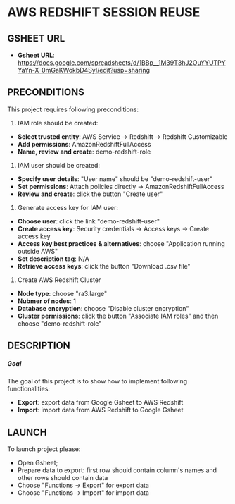 AWS REDSHIFT SESSION REUSE
==========================


GSHEET URL
----------

* **Gsheet URL**: https://docs.google.com/spreadsheets/d/1BBp__1M39T3hJ2OuYYUTPYYaYn-X-0mGaKWokbD4SyI/edit?usp=sharing


PRECONDITIONS
-------------

This project requires following preconditions:
1. IAM role should be created:
* **Select trusted entity**: AWS Service -> Redshift -> Redshift Customizable
* **Add permissions**: AmazonRedshiftFullAccess
* **Name, review and create**: demo-redshift-role
1. IAM user should be created:
* **Specify user details**: "User name" should be "demo-redshift-user"
* **Set permissions**: Attach policies directly -> AmazonRedshiftFullAccess
* **Review and create**: click the button "Create user"
1. Generate access key for IAM user:
* **Choose user**: click the link "demo-redshift-user"
* **Create access key**: Security credentials -> Access keys -> Create access key 
* **Access key best practices & alternatives**: choose "Application running outside AWS"
* **Set description tag**: N/A
* **Retrieve access keys**: click the button "Download .csv file"
1. Create AWS Redshift Cluster
* **Node type**: choose "ra3.large"
* **Nubmer of nodes**: 1
* **Database encryption**: choose "Disable cluster encryption"
* **Cluster permissions**: click the button "Associate IAM roles" and then choose "demo-redshift-role"


DESCRIPTION
-----------

##### Goal
The goal of this project is to show how to implement following functionalities:
* **Export**: export data from Google Gsheet to AWS Redshift
* **Import**: import data from AWS Redshift to Google Gsheet
  

LAUNCH
------

To launch project please:
* Open Gsheet;
* Prepare data to export: first row should contain column's names and other rows should contain data
* Choose "Functions -> Export" for export data
* Choose "Functions -> Import" for import data